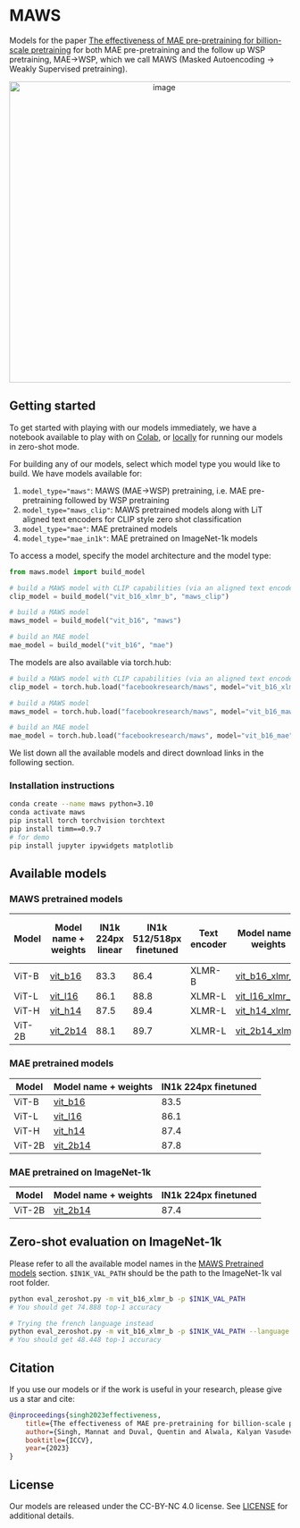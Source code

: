 # MAWS
Models for the paper [The effectiveness of MAE pre-pretraining for billion-scale pretraining](https://arxiv.org/abs/2303.13496) for both MAE pre-pretraining and the follow up WSP pretraining, MAE→WSP, which we call MAWS (Masked Autoencoding → Weakly Supervised pretraining).
<p align="center">
  <img width="539" alt="image" src="https://github.com/facebookresearch/maws/assets/13458796/69afa2ca-9976-4c64-9814-1f906be05e36">
</p>

## Getting started

To get started with playing with our models immediately, we have a notebook available to play with on [Colab](https://colab.research.google.com/github/facebookresearch/maws/blob/main/clip_example.ipynb), or [locally](clip_example.ipynb) for running our models in zero-shot mode.

For building any of our models, select which model type you would like to build. We have models available for:
1. `model_type="maws"`: MAWS (MAE→WSP) pretraining, i.e. MAE pre-pretraining followed by WSP pretraining
1. `model_type="maws_clip"`: MAWS pretrained models along with LiT aligned text encoders for CLIP style zero shot classification
1. `model_type="mae"`: MAE pretrained models
1. `model_type="mae_in1k"`: MAE pretrained on ImageNet-1k models

To access a model, specify the model architecture and the model type: 
```python
from maws.model import build_model

# build a MAWS model with CLIP capabilities (via an aligned text encoder)
clip_model = build_model("vit_b16_xlmr_b", "maws_clip")

# build a MAWS model
maws_model = build_model("vit_b16", "maws")

# build an MAE model
mae_model = build_model("vit_b16", "mae")
```

The models are also available via torch.hub:
```python
# build a MAWS model with CLIP capabilities (via an aligned text encoder)
clip_model = torch.hub.load("facebookresearch/maws", model="vit_b16_xlmr_b_maws_clip")

# build a MAWS model
maws_model = torch.hub.load("facebookresearch/maws", model="vit_b16_maws")

# build an MAE model
mae_model = torch.hub.load("facebookresearch/maws", model="vit_b16_mae")
```

We list down all the available models and direct download links in the following section.

### Installation instructions

```bash
conda create --name maws python=3.10
conda activate maws
pip install torch torchvision torchtext
pip install timm==0.9.7
# for demo
pip install jupyter ipywidgets matplotlib
```

## Available models
### MAWS pretrained models

Model | Model name + weights | IN1k 224px linear | IN1k 512/518px finetuned | Text encoder | Model name + weights | IN1k 224px 0-shot 
--- | --- | --- | --- | --- | --- | ---
ViT-B | [vit_b16](https://dl.fbaipublicfiles.com/maws/pretrain/maws/vit_b16.pt) | 83.3 | 86.4 | XLMR-B | [vit_b16_xlmr_b](https://dl.fbaipublicfiles.com/maws/pretrain/clip/vit_b16_xlmr_b.pt) | 74.9
ViT-L | [vit_l16](https://dl.fbaipublicfiles.com/maws/pretrain/maws/vit_l16.pt) | 86.1 | 88.8 | XLMR-L | [vit_l16_xlmr_l](https://dl.fbaipublicfiles.com/maws/pretrain/clip/vit_l16_xlmr_l.pt) | 79.7
ViT-H | [vit_h14](https://dl.fbaipublicfiles.com/maws/pretrain/maws/vit_h14.pt) | 87.5 | 89.4 | XLMR-L | [vit_h14_xlmr_l](https://dl.fbaipublicfiles.com/maws/pretrain/clip/vit_h14_xlmr_l.pt) | 81.1
ViT-2B | [vit_2b14](https://dl.fbaipublicfiles.com/maws/pretrain/maws/vit_2b14.pt) | 88.1 | 89.7 | XLMR-L | [vit_2b14_xlmr_l](https://dl.fbaipublicfiles.com/maws/pretrain/clip/vit_2b14_xlmr_l.pt) | 82.1

### MAE pretrained models

Model | Model name + weights | IN1k 224px finetuned
--- | --- | ---
ViT-B | [vit_b16](https://dl.fbaipublicfiles.com/mae/pretrain/mae/vit_b16.pt) | 83.5
ViT-L | [vit_l16](https://dl.fbaipublicfiles.com/maws/pretrain/mae/vit_l16.pt) | 86.1
ViT-H | [vit_h14](https://dl.fbaipublicfiles.com/maws/pretrain/mae/vit_h14.pt) | 87.4
ViT-2B | [vit_2b14](https://dl.fbaipublicfiles.com/maws/pretrain/mae/vit_2b14.pt) | 87.8

### MAE pretrained on ImageNet-1k

Model | Model name + weights | IN1k 224px finetuned
--- | --- | ---
ViT-2B | [vit_2b14](https://dl.fbaipublicfiles.com/maws/pretrain/mae_in1k/vit_2b14.pt) | 87.4


## Zero-shot evaluation on ImageNet-1k

Please refer to all the available model names in the [MAWS Pretrained models](#maws-pretrained-models) section. `$IN1K_VAL_PATH` should be the path to the ImageNet-1k val root folder.

```bash
python eval_zeroshot.py -m vit_b16_xlmr_b -p $IN1K_VAL_PATH
# You should get 74.888 top-1 accuracy

# Trying the french language instead
python eval_zeroshot.py -m vit_b16_xlmr_b -p $IN1K_VAL_PATH --language french
# You should get 48.448 top-1 accuracy
```

## Citation

If you use our models or if the work is useful in your research, please give us a star and cite:

```bibtex
@inproceedings{singh2023effectiveness,
    title={The effectiveness of MAE pre-pretraining for billion-scale pretraining},
    author={Singh, Mannat and Duval, Quentin and Alwala, Kalyan Vasudev and Fan, Haoqi and Aggarwal, Vaibhav and Adcock, Aaron and Joulin, Armand and Doll{\'a}r, Piotr and Feichtenhofer, Christoph and Girshick, Ross and Girdhar, Rohit and Misra, Ishan},
    booktitle={ICCV},
    year={2023}
}
```

## License
Our models are released under the CC-BY-NC 4.0 license. See [LICENSE](LICENSE) for additional details.
